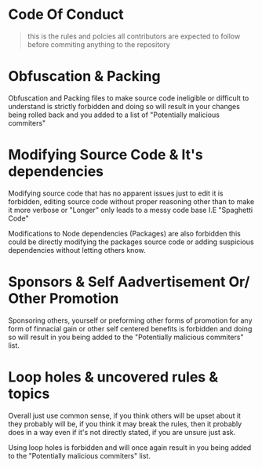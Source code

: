 # Code Of Conduct
> this is the rules and polcies all contributors are expected to follow before commiting anything to the repository


# Obfuscation & Packing

Obfuscation and Packing files to make source code ineligible or difficult to understand is strictly forbidden and doing so will result in your changes being rolled back and you added to a list of "Potentially malicious commiters"

# Modifying Source Code & It's dependencies

Modifying source code that has no apparent issues just to edit it is forbidden, editing source code without proper reasoning other than to make it more verbose or "Longer" only leads to a messy code base I.E "Spaghetti Code"

Modifications to Node dependencies (Packages) are also forbidden this could be directly modifying the packages source code or adding suspicious dependencies without letting others know.

# Sponsors & Self Aadvertisement Or/ Other Promotion

Sponsoring others, yourself or preforming other forms of promotion for any form of finnacial gain or other self centered benefits is forbidden and doing so will result in you being added to the "Potentially malicious commiters" list.

# Loop holes & uncovered rules & topics

Overall just use common sense, if you think others will be upset about it they probably will be, if you think it may break the rules, then it probably does in a way even if it's not directly stated, if you are unsure just ask.

Using loop holes is forbidden and will once again result in you being added to the "Potentially malicious commiters" list.
